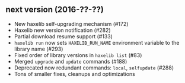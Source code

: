 ## next version (2016-??-??)

 - New haxelib self-upgrading mechanism (#172)
 - Haxelib new version notification (#282)
 - Partial download resume support (#133)
 - `haxelib run` now sets `HAXELIB_RUN_NAME` environment variable to the library name (#293)
 - Fixed order of library versions in `haxelib list` (#83)
 - Merged `upgrade` and `update` commands (#188)
 - Deprecated now redundant commands: `local`, `selfupdate` (#288)
 - Tons of smaller fixes, cleanups and optimizations
